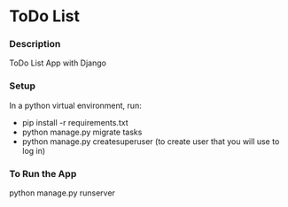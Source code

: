 # ToDo List
### Description
ToDo List App with Django

###  Setup
In a python virtual environment, run:
- pip install -r requirements.txt
- python manage.py migrate tasks
- python manage.py createsuperuser (to create user that you will use to log in)

### To Run the App
python manage.py runserver

